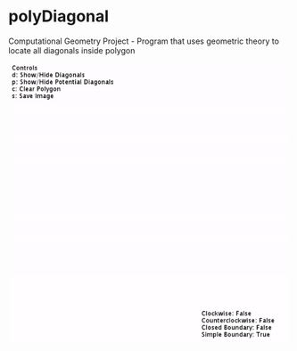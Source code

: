 # polyDiagonal
Computational Geometry Project - Program that uses geometric theory to locate all diagonals inside polygon

![polyDemo](polygonGif.gif)
